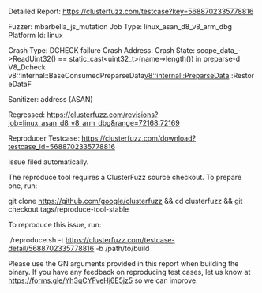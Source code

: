 Detailed Report: https://clusterfuzz.com/testcase?key=5688702335778816

Fuzzer: mbarbella_js_mutation
Job Type: linux_asan_d8_v8_arm_dbg
Platform Id: linux

Crash Type: DCHECK failure
Crash Address: 
Crash State:
  scope_data_->ReadUint32() == static_cast<uint32_t>(name->length()) in preparse-d
  V8_Dcheck
  v8::internal::BaseConsumedPreparseData<v8::internal::PreparseData>::RestoreDataF
  
Sanitizer: address (ASAN)

Regressed: https://clusterfuzz.com/revisions?job=linux_asan_d8_v8_arm_dbg&range=72168:72169

Reproducer Testcase: https://clusterfuzz.com/download?testcase_id=5688702335778816

Issue filed automatically.

The reproduce tool requires a ClusterFuzz source checkout. To prepare one, run:

git clone https://github.com/google/clusterfuzz && cd clusterfuzz && git checkout tags/reproduce-tool-stable

To reproduce this issue, run:

./reproduce.sh -t https://clusterfuzz.com/testcase-detail/5688702335778816 -b /path/to/build

Please use the GN arguments provided in this report when building the binary. If you have any feedback on reproducing test cases, let us know at https://forms.gle/Yh3qCYFveHj6E5jz5 so we can improve.
